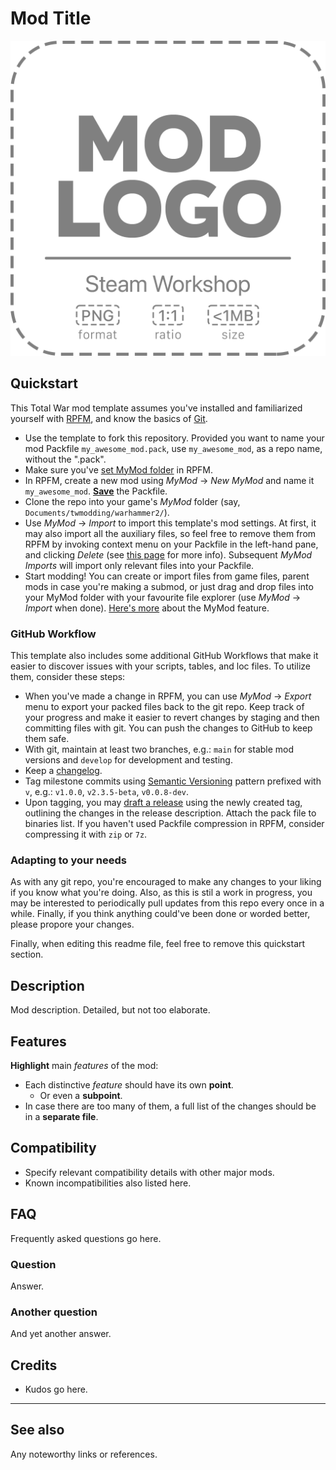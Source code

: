 # Mod Title

![Mod Title](assets/steam_workshop_logo.png)

## Quickstart

This Total War mod template assumes you've installed and familiarized yourself with [RPFM](https://github.com/Frodo45127/rpfm), and know the basics of [Git](https://guides.github.com/introduction/git-handbook/).

- Use the template to fork this repository. Provided you want to name your mod Packfile `my_awesome_mod.pack`, use `my_awesome_mod`, as a repo name, without the ".pack".
- Make sure you've [set MyMod folder](https://im-mortal.github.io/rpfm/chapter_2.html) in RPFM.
- In RPFM, create a new mod using *MyMod* -> *New MyMod* and name it `my_awesome_mod`. [**Save**](https://im-mortal.github.io/rpfm/chapter_3_1_1.html) the Packfile.
- Clone the repo into your game's *MyMod* folder (say, `Documents/twmodding/warhammer2/`).
- Use *MyMod* -> *Import* to import this template's mod settings. At first, it may also import all the auxiliary files, so feel free to remove them from RPFM by invoking context menu on your Packfile in the left-hand pane, and clicking *Delete* (see [this page](https://frodo45127.github.io/rpfm/chapter_3_2_0.html) for more info). Subsequent *MyMod Imports* will import only relevant files into your Packfile.
- Start modding! You can create or import files from game files, parent mods in case you're making a submod, or just drag and drop files into your MyMod folder with your favourite file explorer (use *MyMod* -> *Import* when done). [Here's more](https://frodo45127.github.io/rpfm/chapter_3_1_2.html) about the MyMod feature.

### GitHub Workflow

This template also includes some additional GitHub Workflows that make it easier to discover issues with your scripts, tables, and loc files. To utilize them, consider these steps:

- When you've made a change in RPFM, you can use *MyMod* -> *Export* menu to export your packed files back to the git repo. Keep track of your progress and make it easier to revert changes by staging and then committing files with git. You can push the changes to GitHub to keep them safe.
- With git, maintain at least two branches, e.g.: `main` for stable mod versions and `develop` for development and testing.
- Keep a [changelog](CHANGELOG.md).
- Tag milestone commits using [Semantic Versioning](https://semver.org) pattern prefixed with `v`, e.g.: `v1.0.0`, `v2.3.5-beta`, `v0.0.8-dev`.
- Upon tagging, you may [draft a release](../releases/new) using the newly created tag, outlining the changes in the release description. Attach the pack file to binaries list. If you haven't used Packfile compression in RPFM, consider compressing it with `zip` or `7z`.

### Adapting to your needs

As with any git repo, you're encouraged to make any changes to your liking if you know what you're doing. Also, as this is stil a work in progress, you may be interested to periodically pull updates from this repo every once in a while. Finally, if you think anything could've been done or worded better, please propore your changes.

Finally, when editing this readme file, feel free to remove this quickstart section.

## Description

Mod description. Detailed, but not too elaborate.

## Features

**Highlight** main *features* of the mod:

- Each distinctive *feature* should have its own **point**.
  - Or even a **subpoint**.
- In case there are too many of them, a full list of the changes should be in a **separate file**.


## Compatibility

- Specify relevant compatibility details with other major mods.
- Known incompatibilities also listed here.


## FAQ

Frequently asked questions go here.

### Question

Answer.

### Another question

And yet another answer.

## Credits

- Kudos go here.

---

## See also

Any noteworthy links or references.
